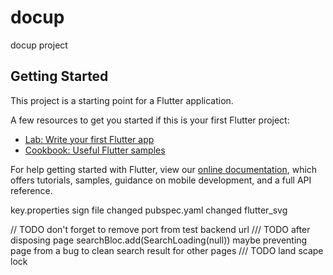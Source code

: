 # docup

docup project

## Getting Started

This project is a starting point for a Flutter application.

A few resources to get you started if this is your first Flutter project:

- [Lab: Write your first Flutter app](https://flutter.dev/docs/get-started/codelab)
- [Cookbook: Useful Flutter samples](https://flutter.dev/docs/cookbook)

For help getting started with Flutter, view our
[online documentation](https://flutter.dev/docs), which offers tutorials,
samples, guidance on mobile development, and a full API reference.


key.properties sign file changed
pubspec.yaml changed flutter_svg

// TODO
don't forget to remove port from test backend url
/// TODO
after disposing page searchBloc.add(SearchLoading(null)) maybe preventing page from a bug
to clean search result for other pages
/// TODO
land scape lock

